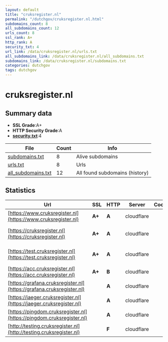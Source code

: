 ```yaml
---
layout: default
title: "cruksregister.nl"
permalink: "/dutchgov/cruksregister.nl.html"
subdomains_count: 8
all_subdomains_count: 12
urls_count: 8
ssl_rank: A+
http_rank: A
security_txt: 4
url_link: /data/cruksregister.nl/urls.txt
all_subdomains_link: /data/cruksregister.nl/all_subdomains.txt
subdomains_link: /data/cruksregister.nl/subdomains.txt
categories: dutchgov
tags: dutchgov
---
```



# cruksregister.nl
## Summary data


 - **SSL Grade**:A+
 - **HTTP Security Grade**:A
 - **[security.txt](https://www.digitaleoverheid.nl/nieuws/standaard-security-txt-nu-verplicht-voor-overheid/)**:4


| File       | Count | Info |
|------------|-------|------|
|[subdomains.txt](/DutchGovScope/data/cruksregister.nl/subdomains.txt)|8|Alive subdomains|
|[urls.txt](/DutchGovScope/data/cruksregister.nl/urls.txt)|8|Urls|
|[all_subdomains.txt](/DutchGovScope/data/cruksregister.nl/all_subdomains.txt)|12|All found subdomains (history)|


## Statistics


| Url | SSL | HTTP | Server | Cookie | HSTS | CORS | CTO | CSP | XFO | XXP | RP |FP| Tech |Title |
|--------|-------|-------|------|------|------|------|------|------|------|------|------|------|------|------|
|[https://www.cruksregister.nl](https://www.cruksregister.nl)| **A+**| **A**|cloudflare| |:white_check_mark: | | | :white_check_mark:| :white_check_mark: | :white_check_mark: | :white_check_mark: | |Cloudflare HSTS||
|[https://cruksregister.nl](https://cruksregister.nl)| **A+**| **A**|cloudflare| |:white_check_mark: | | | :white_check_mark:| :white_check_mark: | :white_check_mark: | :white_check_mark: | |Bootstrap:1 Cloudflare HSTS|Centraal Registe...|
|[https://test.cruksregister.nl](https://test.cruksregister.nl)| **A+**| **A**|cloudflare| |:white_check_mark: | | | :white_check_mark:| :white_check_mark: | :white_check_mark: | :white_check_mark: | |Bootstrap:1 Cloudflare HSTS|Centraal Registe...|
|[https://acc.cruksregister.nl](https://acc.cruksregister.nl)| **A+**| **B**|cloudflare| |:white_check_mark: | | | | :white_check_mark: | | :white_check_mark: | |Cloudflare HSTS|Attention Requir...|
|[https://grafana.cruksregister.nl](https://grafana.cruksregister.nl)| | **A**|cloudflare| |:white_check_mark: | | | | :white_check_mark: | :white_check_mark: | :white_check_mark: | |Cloudflare HSTS||
|[https://jaeger.cruksregister.nl](https://jaeger.cruksregister.nl)| | **A**|cloudflare| |:white_check_mark: | | | | :white_check_mark: | :white_check_mark: | :white_check_mark: | |Cloudflare HSTS|404 Not Found|
|[https://pingdom.cruksregister.nl](https://pingdom.cruksregister.nl)| | **A**|cloudflare| |:white_check_mark: | | | | :white_check_mark: | :white_check_mark: | :white_check_mark: | |Cloudflare HSTS|404 Not Found|
|[http://testing.cruksregister.nl](http://testing.cruksregister.nl)| | **F**|cloudflare| | | | | | | | :white_check_mark: | |Cloudflare||

